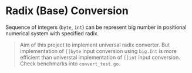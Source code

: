 # Radix (Base) Conversion

Sequence of integers (`byte`, `int`) can be represent big number in positional numerical system with specified radix.

> Aim of this project to implement universal radix converter. But implementation of `[]byte` input conversion using `big.Int` is more efficient than universtal implementation of `[]int` input conversion. Check benchmarks into `convert_test.go`.
